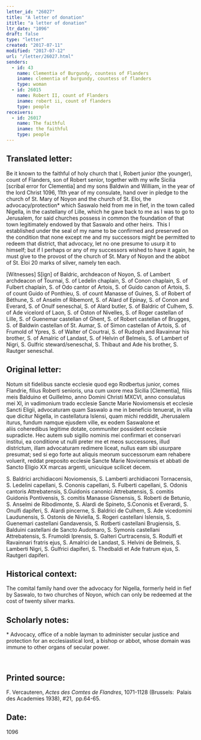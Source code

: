 ```yaml
---
letter_id: "26027"
title: "A letter of donation"
ititle: "a letter of donation"
ltr_date: "1096"
draft: false
type: "letter"
created: "2017-07-11"
modified: "2017-07-12"
url: "/letter/26027.html"
senders:
  - id: 43
    name: Clementia of Burgundy, countess of Flanders
    iname: clementia of burgundy, countess of flanders
    type: woman
  - id: 26015
    name: Robert II, count of Flanders
    iname: robert ii, count of flanders
    type: people
receivers:
  - id: 26017
    name: The faithful
    iname: the faithful
    type: people
---
```

<h2> Translated letter:</h2><p>Be it known to the faithful of holy church that I, Robert junior (the younger), count of Flanders, son of Robert senior, together with my wife Sicilia [scribal error for Clementia] and my sons Baldwin and William, in the year of the lord Christ 1096, 11th year of my consulate, hand over in pledge to the church of St. Mary of Noyon and the church of St. Eloi, the advocacy/protection* which Saswalo held from me in fief, in the town called Nigella, in the castellany of Lille, which he gave back to me as I was to go to Jerusalem, for said churches possess in common the foundation of that town legitimately endowed by that Saswalo and other heirs.&nbsp; This I established under the seal of my name to be confirmed and preserved on the condition that none except me and my successors might be permitted to redeem that district, that advocacy, let no one presume to usurp it to himself; but if I perhaps or any of my successors wished to have it again, he must give to the provost of the church of St. Mary of Noyon and the abbot of St. Eloi 20 marks of silver, namely ten each.</p><p>[Witnesses] S[ign] of Baldric, archdeacon of Noyon, S. of Lambert archdeacon of Tournai, S. of Ledelin chaplain, S. of Conon chaplain, S. of Fulbert chaplain, S. of Odo cantor of Artois, S. of Guido canon of Artois, S. of count Guido of Ponthieu, S. of count Manasse of Guines, S. of Robert of Béthune, S. of Anselm of Ribemont, S. of Alard of Epinay, S. of Conon and Everard, S. of Onulf seneschal, S. of Alard butler, S. of Baldric of Culhem, S. of Ade vicelord of Laon, S. of Oston of Nivelles, S. of Roger castellan of Lille, S. of Guenemar castellan of Ghent, S. of Robert castellan of Brugges, S. of Baldwin castellan of St. Aumar, S. of Simon castellan of Artois, S. of Frumold of Ypres, S. of Walter of Courtrai, S. of Rudoph and Ravainnar his brother, S. of Amalric of Landast, S. of Helvin of Belmeis, S. of Lambert of Nigri, S. Gulfric steward/seneschal, S. Thibaut and Ade his brother, S. Rautger seneschal.&nbsp;&nbsp;</p><h2 class="mt-4"> Original letter:</h2><p>Notum sit fidelibus sancte ecclesie quod ego Rodbertus junior, comes Flandrie, filius Roberti senioris, una cum uxore mea Sicilia [Clementia], filiis meis Balduino et Guillelmo, anno Domini Christi MXCVI, anno consulatus mei XI, in vadimonium trado ecclesie Sancte Marie Noviomensis et ecclesie Sancti Eligii, advocaturam quam Saswalo a me in beneficio tenuerat, in villa que dicitur Nigella, in castellatura Islensi, quam michi reddidit, Jherusalem iturus, fundum namque ejusdem ville, ex eodem Saswalone et aliis&nbsp;coheredibus legitime dotate, communiter possident ecclesie supradicte. Hec autem sub sigillo nominis mei confirmari et conservari institui, ea conditione ut nulli preter me et meos successores, illud districtum, illam advocaturam redimere liceat, nullus eam sibi usurpare presumat; sed si ego forte aut aliquis meorum successorum eam rehabere voluerit, reddat preposito ecclesie Sancte Marie Noviomensis et abbati de Sancto Eligio XX marcas argenti, unicuique scilicet decem.</p><p>S. Baldrici archidiaconi Noviomensis, S. Lamberti archidiaconi Tornacensis, S. Ledelini capellani, S. Cononis capellani, S. Fulberti capellani, S. Odonis cantoris Attrebatensis, S.Guidonis canonici Attrebatensis, S. comitis Guidonis Pontivensis, S. comitis Manasse Gisnensis, S. Roberti de Betunio, S. Anselmi de Ribodimonte, S. Alardi de Spineto, S.Cononis et Everardi, S. Onulfi dapiferi, S. Alardi pincerne, S. Baldrici de Culhem, S. Ade vicedomini Laudunensis, S. Ostonis de Niviella, S. Rogeri castellani Islensis, S. Guenemari castellani Gandavensis, S. Rotberti castellani Brugiensis, S. Balduini castellani de Sancto Audomaro, S. Symonis castellani Attrebatensis, S. Frumoldi Iprensis, S. Galteri&nbsp;Curtracensis, S. Rodulfi et Ravainnari fratris ejus, S. Amalrici de Landast, S. Helvini de Belmeis, S. Lamberti Nigri, S. Gulfrici dapiferi, S. Thedbaldi et Ade fratrum ejus, S. Rautgeri dapiferi.</p><h2 class="mt-4"> Historical context:</h2><p>The comital family hand over the advocacy for Nigella, formerly held in fief by Saswalo, to two churches of Noyon, which can only be redeemed at the cost of twenty silver marks.</p><h2 class="mt-4"> Scholarly notes:</h2><p>* Advocacy, office of a noble layman to administer secular justice and protection for an ecclesiastical lord, a bishop or abbot, whose domain was immune to other organs of secular power.</p><p>&nbsp;</p><h2 class="mt-4"> Printed source:</h2><p><span>F. Vercauteren,<span class="apple-converted-space">&nbsp;</span><i>Actes des Comtes de Flandres</i>, 1071-1128 (Brussels:&nbsp; Palais des Academies 1938), #21,&nbsp; pp.64-65.&nbsp;&nbsp;</span></p><h2 class="mt-4"> Date:</h2>1096